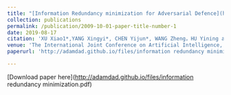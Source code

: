 ```yaml
---
title: "[Information Redundancy minimization for Adversarial Defence](http://adamdad.github.io/files/information redundancy minimization.pdf)"
collection: publications
permalink: /publication/2009-10-01-paper-title-number-1
date: 2019-08-17
citation: 'XU Xiao1*,YANG Xingyi*, CHEN Yijun*, WANG Zheng，HU Yining and XIE Lizhe'
venue: 'The International Joint Conference on Artificial Intelligence, Artificial Intelligence & Business Security (IJCAIW)'
paperurl: 'http://adamdad.github.io/files/information redundancy minimization.pdf'

---
```


[Download paper here](http://adamdad.github.io/files/information redundancy minimization.pdf)
